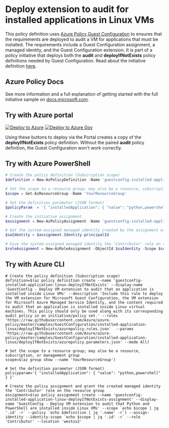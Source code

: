 # Deploy extension to audit for installed applications in Linux VMs

This policy definition uses [Azure Policy Guest
Configuration](https://docs.microsoft.com/governance/policy/concepts/guest-configuration) to
ensures that the requirements are deployed to audit a VM for applications that must be installed.
The requirements include a Guest Configuration assignment, a managed identity, and the Guest
Configuration extension. It is part of a policy initiative that deploys both the **audit** and
**deployIfNotExists** policy definitions needed by Guest Configuration. Read about the initiative
definition [here](../README.md).

## Azure Policy Docs

See more information and a full explanation of getting started with the full initiative sample on
[docs.microsoft.com](https://docs.microsoft.com/azure/governance/policy/samples/guestconfiguration-installed-application-linux).

## Try with Azure portal

[![Deploy to Azure](http://azuredeploy.net/deploybutton.png)](https://portal.azure.com/?#blade/Microsoft_Azure_Policy/CreatePolicyDefinitionBlade/uri/https%3A%2F%2Fraw.githubusercontent.com%2FAzure%2Fazure-policy%2Fmaster%2Fsamples%2FGuestConfiguration%2Finstalled-application-linux%2FdeployIfNotExists%2Fazurepolicy.json)
[![Deploy to Azure Gov](https://docs.microsoft.com/azure/governance/policy/media/deploy/deployGovbutton.png)](https://portal.azure.us/?#blade/Microsoft_Azure_Policy/CreatePolicyDefinitionBlade/uri/https%3A%2F%2Fraw.githubusercontent.com%2FAzure%2Fazure-policy%2Fmaster%2Fsamples%2FGuestConfiguration%2Finstalled-application-linux%2FdeployIfNotExists%2Fazurepolicy.json)

Using these buttons to deploy via the Portal creates a copy of the **deployIfNotExists** policy
definition. Without the paired **audit** policy definition, the Guest Configuration
won't work correctly.

## Try with Azure PowerShell

```powershell
# Create the policy definition (Subscription scope)
$definition = New-AzPolicyDefinition -Name 'guestconfig-installed-application-linux-deployIfNotExists' -DisplayName 'GuestConfig - Deploy VM extension to audit that an application is installed inside Linux VMs' -description 'Include this rule to deploy the VM extension for Microsoft Guest Configuration, the VM extension for Microsoft Azure Managed Service Identity, and the content required to audit that an application is installed inside Linux virtual machines. This policy should only be used along with its corresponding audit policy in an initiative/policy set.' -Policy 'https://raw.githubusercontent.com/Azure/azure-policy/master/samples/GuestConfiguration/installed-application-linux/deployIfNotExists/azurepolicy.rules.json' -Parameter 'https://raw.githubusercontent.com/Azure/azure-policy/master/samples/GuestConfiguration/installed-application-linux/deployIfNotExists/azurepolicy.parameters.json' -Mode All

# Set the scope to a resource group; may also be a resource, subscription, or management group
$scope = Get-AzResourceGroup -Name 'YourResourceGroup'

# Set the definition parameter (JSON format)
$policyParam  = '{ "installedApplication": { "value": "python,powershell" } }'

# Create the initiative assignment
$assignment = New-AzPolicyAssignment -Name 'guestconfig-installed-application-linux-deployIfNotExists-assignment' -DisplayName 'GuestConfig - Deploy VM extension to audit that Python and PowerShell are installed inside Linux VMs' -Scope $scope.ResourceID -PolicyDefinition $definition -PolicyParameter $policyParam -AssignIdentity -Location 'westus2'

# Get the system-assigned managed identity created by the assignment with -AssignIdentity
$saIdentity = $assignment.Identity.principalId

# Give the system-assigned managed identity the 'Contributor' role on the scope (needed by deployIfNotExists)
$roleAssignment = New-AzRoleAssignment -ObjectId $saIdentity -Scope $scope.ResourceId -RoleDefinitionName 'Contributor'
```

## Try with Azure CLI

```cli
# Create the policy definition (Subscription scope)
definition=$(az policy definition create --name 'guestconfig-installed-application-linux-deployIfNotExists' --display-name 'GuestConfig - Deploy VM extension to audit that an application is installed inside Linux VMs' --description 'Include this rule to deploy the VM extension for Microsoft Guest Configuration, the VM extension for Microsoft Azure Managed Service Identity, and the content required to audit that an application is installed inside Linux virtual machines. This policy should only be used along with its corresponding audit policy in an initiative/policy set.' --rules 'https://raw.githubusercontent.com/Azure/azure-policy/master/samples/GuestConfiguration/installed-application-linux/deployIfNotExists/azurepolicy.rules.json'  --params 'https://raw.githubusercontent.com/Azure/azure-policy/master/samples/GuestConfiguration/installed-application-linux/deployIfNotExists/azurepolicy.parameters.json' --mode All)

# Set the scope to a resource group; may also be a resource, subscription, or management group
scope=$(az group show --name 'YourResourceGroup')

# Set the definition parameter (JSON format)
policyparam='{ "installedApplication": { "value": "python,powershell" } }'

# Create the policy assignment and grant the created managed identity the 'Contributor' role on the resource group
assignment=$(az policy assignment create --name 'guestconfig-installed-application-linux-deployIfNotExists-assignment' --display-name 'GuestConfig - Deploy VM extension to audit that Python and PowerShell are installed inside Linux VMs' --scope `echo $scope | jq '.id' -r` --policy `echo $definition | jq '.name' -r`) --assign-identity --identity-scope `echo $scope | jq '.id' -r` --role 'Contributor' --location 'westus2'
```